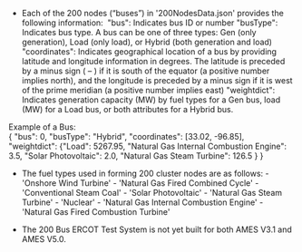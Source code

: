 - Each of the 200 nodes (“buses”) in '200NodesData.json' provides the following information: 
	"bus":  Indicates bus ID or number
	"busType":  Indicates bus type.  A bus can be one of three types:  Gen (only generation), Load (only load), or Hybrid (both generation and load)
	"coordinates":  Indicates geographical location of a bus by providing latitude and longitude information in degrees. The latitude is preceded by a minus sign ( – ) if it is south of the equator (a positive number implies north), and the longitude is preceded by a minus sign if it is west of the prime meridian (a positive number implies east) 
	"weightdict":  Indicates generation capacity (MW) by fuel types for a Gen bus, load (MW) for a Load bus, or both attributes for a Hybrid bus.

Example of a Bus:  
{  "bus":  0,
"busType": "Hybrid",
"coordinates": [33.02, -96.85],
"weightdict": {"Load": 5267.95, "Natural Gas Internal Combustion Engine": 3.5, "Solar Photovoltaic": 2.0, "Natural Gas Steam Turbine": 126.5 }
 }

- The fuel types used in forming 200 cluster nodes are as follows:
		-	 'Onshore Wind Turbine'
		-	'Natural Gas Fired Combined Cycle'
		-	 'Conventional Steam Coal'
		-	 'Solar Photovoltaic'
		-	 'Natural Gas Steam Turbine'
		-	 'Nuclear'
		-	 'Natural Gas Internal Combustion Engine'
		-	 'Natural Gas Fired Combustion Turbine'


- The 200 Bus ERCOT Test System is not yet built for both AMES V3.1 and AMES V5.0.
